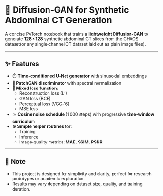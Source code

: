 # 🧠 Diffusion‑GAN for Synthetic Abdominal CT Generation

A concise PyTorch notebook that trains a **lightweight Diffusion‑GAN** to generate **128 × 128** synthetic abdominal CT slices from the CHAOS dataset(or any single‑channel CT dataset laid out as plain image files).

---

## ✨ Features

- ⏱️ **Time‑conditioned U‑Net generator** with sinusoidal embeddings  
- 🧩 **PatchGAN discriminator** with spectral normalization  
- 🎯 **Mixed loss function**:
  - Reconstruction loss (L1)
  - GAN loss (BCE)
  - Perceptual loss (VGG‑16)
  - MSE loss  
- 📉 **Cosine noise schedule** (1 000 steps) with progressive **time‑window curriculum**  
- ⚙️ **Simple helper routines** for:
  - Training
  - Inference
  - Image-quality metrics: **MAE**, **SSIM**, **PSNR**

---
## 📌 Note

- This project is designed for simplicity and clarity, perfect for research prototypes or academic exploration.
- Results may vary depending on dataset size, quality, and training duration.
